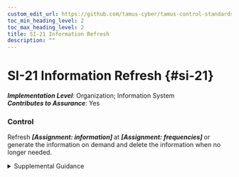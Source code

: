 ```yaml
---
custom_edit_url: https://github.com/tamus-cyber/tamus-control-standards/tree/main/content/tamus.edu/TAMUS_profile.xml
toc_min_heading_level: 2
toc_max_heading_level: 2
title: SI-21 Information Refresh
description: ""
---
```


# SI-21 Information Refresh {#si-21}

_**Implementation Level**_: Organization; Information System\
_**Contributes to Assurance**_: Yes

### Control

Refresh <strong title="si-21_odp.01"> <em>[Assignment: information]</em> </strong> at <strong title="si-21_odp.02"> <em>[Assignment: frequencies]</em> </strong> or generate the information on demand and delete the information when no longer needed.

<details>
  <summary>Supplemental Guidance</summary>

Retaining information for longer than it is needed makes it an increasingly valuable and enticing target for adversaries. Keeping information available for the minimum period of time needed to support organizational missions or business functions reduces the opportunity for adversaries to compromise, capture, and exfiltrate that information.

</details>

